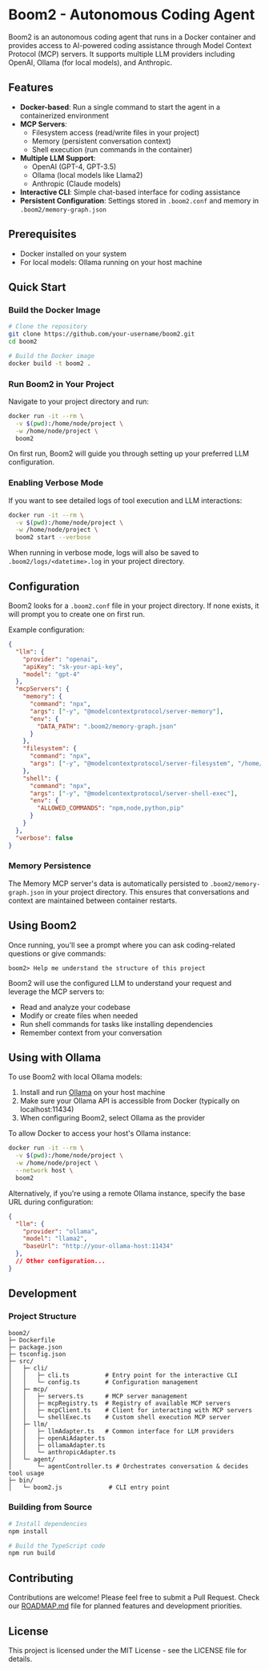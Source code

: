 # Boom2 - Autonomous Coding Agent

Boom2 is an autonomous coding agent that runs in a Docker container and provides access to AI-powered coding assistance through Model Context Protocol (MCP) servers. It supports multiple LLM providers including OpenAI, Ollama (for local models), and Anthropic.

## Features

- **Docker-based**: Run a single command to start the agent in a containerized environment
- **MCP Servers**:
  - Filesystem access (read/write files in your project)
  - Memory (persistent conversation context)
  - Shell execution (run commands in the container)
- **Multiple LLM Support**: 
  - OpenAI (GPT-4, GPT-3.5)
  - Ollama (local models like Llama2)
  - Anthropic (Claude models)
- **Interactive CLI**: Simple chat-based interface for coding assistance
- **Persistent Configuration**: Settings stored in `.boom2.conf` and memory in `.boom2/memory-graph.json`

## Prerequisites

- Docker installed on your system
- For local models: Ollama running on your host machine

## Quick Start

### Build the Docker Image

```bash
# Clone the repository
git clone https://github.com/your-username/boom2.git
cd boom2

# Build the Docker image
docker build -t boom2 .
```

### Run Boom2 in Your Project

Navigate to your project directory and run:

```bash
docker run -it --rm \
  -v $(pwd):/home/node/project \
  -w /home/node/project \
  boom2
```

On first run, Boom2 will guide you through setting up your preferred LLM configuration.

### Enabling Verbose Mode

If you want to see detailed logs of tool execution and LLM interactions:

```bash
docker run -it --rm \
  -v $(pwd):/home/node/project \
  -w /home/node/project \
  boom2 start --verbose
```

When running in verbose mode, logs will also be saved to `.boom2/logs/<datetime>.log` in your project directory.

## Configuration

Boom2 looks for a `.boom2.conf` file in your project directory. If none exists, it will prompt you to create one on first run.

Example configuration:

```json
{
  "llm": {
    "provider": "openai",
    "apiKey": "sk-your-api-key",
    "model": "gpt-4"
  },
  "mcpServers": {
    "memory": {
      "command": "npx",
      "args": ["-y", "@modelcontextprotocol/server-memory"],
      "env": {
        "DATA_PATH": ".boom2/memory-graph.json"
      }
    },
    "filesystem": {
      "command": "npx",
      "args": ["-y", "@modelcontextprotocol/server-filesystem", "/home/node/project"]
    },
    "shell": {
      "command": "npx",
      "args": ["-y", "@modelcontextprotocol/server-shell-exec"],
      "env": {
        "ALLOWED_COMMANDS": "npm,node,python,pip"
      }
    }
  },
  "verbose": false
}
```

### Memory Persistence

The Memory MCP server's data is automatically persisted to `.boom2/memory-graph.json` in your project directory. This ensures that conversations and context are maintained between container restarts.

## Using Boom2

Once running, you'll see a prompt where you can ask coding-related questions or give commands:

```
boom2> Help me understand the structure of this project
```

Boom2 will use the configured LLM to understand your request and leverage the MCP servers to:
- Read and analyze your codebase
- Modify or create files when needed
- Run shell commands for tasks like installing dependencies
- Remember context from your conversation

## Using with Ollama

To use Boom2 with local Ollama models:

1. Install and run [Ollama](https://ollama.ai/) on your host machine
2. Make sure your Ollama API is accessible from Docker (typically on localhost:11434)
3. When configuring Boom2, select Ollama as the provider

To allow Docker to access your host's Ollama instance:

```bash
docker run -it --rm \
  -v $(pwd):/home/node/project \
  -w /home/node/project \
  --network host \
  boom2
```

Alternatively, if you're using a remote Ollama instance, specify the base URL during configuration:

```json
{
  "llm": {
    "provider": "ollama",
    "model": "llama2",
    "baseUrl": "http://your-ollama-host:11434"
  },
  // Other configuration...
}
```

## Development

### Project Structure

```
boom2/
├─ Dockerfile
├─ package.json
├─ tsconfig.json
├─ src/
│   ├─ cli/
│   │   ├─ cli.ts          # Entry point for the interactive CLI
│   │   └─ config.ts       # Configuration management
│   ├─ mcp/
│   │   ├─ servers.ts      # MCP server management
│   │   ├─ mcpRegistry.ts  # Registry of available MCP servers
│   │   ├─ mcpClient.ts    # Client for interacting with MCP servers
│   │   └─ shellExec.ts    # Custom shell execution MCP server
│   ├─ llm/
│   │   ├─ llmAdapter.ts   # Common interface for LLM providers
│   │   ├─ openAiAdapter.ts
│   │   ├─ ollamaAdapter.ts
│   │   └─ anthropicAdapter.ts
│   └─ agent/
│       └─ agentController.ts # Orchestrates conversation & decides tool usage
├─ bin/
│   └─ boom2.js             # CLI entry point
```

### Building from Source

```bash
# Install dependencies
npm install

# Build the TypeScript code
npm run build
```

## Contributing

Contributions are welcome! Please feel free to submit a Pull Request. Check our [ROADMAP.md](./ROADMAP.md) file for planned features and development priorities.

## License

This project is licensed under the MIT License - see the LICENSE file for details.
